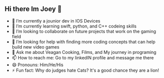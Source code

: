 ## Hi there  Im Joey 👋

- 🔭 I’m currently a jounior dev in IOS Devices
- 🌱 I’m currently learning swift, python, and C++ codeing skills
- 👯 I’m looking to collaborate on future projects that work on the gaming field 
- 🤔 I’m looking for help with finding more coding concepts that can help build new video games
- 💬 Ask me about Veagan Cooking, Films, and My journey in programing
- 📫 How to reach me: Go to my linkedIN profile and message me there
- 😄 Pronouns: Him/He/His
- ⚡ Fun fact: Why do judges hate Cats? It's a good chance they are a lion! 
